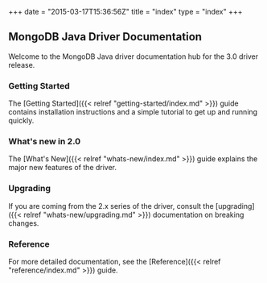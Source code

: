 +++
date = "2015-03-17T15:36:56Z"
title = "index"
type = "index"
+++

## MongoDB Java Driver Documentation

Welcome to the MongoDB Java driver documentation hub for the 3.0 driver release.

### Getting Started

The [Getting Started]({{< relref "getting-started/index.md" >}}) guide contains installation instructions
and a simple tutorial to get up  and running quickly.


### What's new in 2.0

The [What's New]({{< relref "whats-new/index.md" >}}) guide explains the major new features of the driver.


### Upgrading

If you are coming from the 2.x series of the driver, consult the [upgrading]({{< relref "whats-new/upgrading.md" >}})
documentation on breaking changes.


### Reference

For more detailed documentation, see the [Reference]({{< relref "reference/index.md" >}}) guide.
